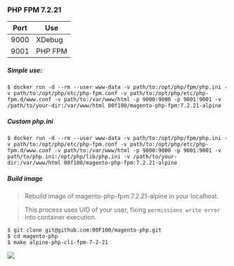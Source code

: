 ### PHP FPM 7.2.21

| Port | Use |
|---|---|
| 9000 | XDebug |
| 9001 | PHP FPM |

##### Simple use:
```
$ docker run -d --rm --user www-data -v path/to:/opt/php/fpm/php.ini -v path/to:/opt/php/etc/php-fpm.conf -v path/to:/opt/php/etc/php-fpm.d/www.conf -v path/to:/var/www/html -p 9000:9000 -p 9001:9001 -v /path/to/your-dir:/var/www/html 00f100/magento-php-fpm:7.2.21-alpine
```

##### Custom php.ini
```
$ docker run -d --rm --user www-data -v path/to:/opt/php/fpm/php.ini -v path/to:/opt/php/etc/php-fpm.conf -v path/to:/opt/php/etc/php-fpm.d/www.conf -v path/to:/var/www/html -p 9000:9000 -p 9001:9001 -v path/to/php.ini:/opt/php/lib/php.ini -v /path/to/your-dir:/var/www/html 00f100/magento-php-fpm:7.2.21-alpine
```

##### Build image

> Rebuild image of magento-php-fpm:7.2.21-alpine in your localhost.

> This process uses UID of your user, fixing `permissions write error` into container execution.

```
$ git clone git@github.com:00F100/magento-php.git
$ cd magento-php
$ make alpine-php-cli-fpm-7-2-21
```

![](console.png)